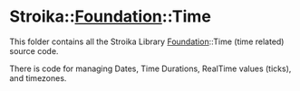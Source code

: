 # Stroika::[Foundation](../ReadMe.md)::Time

This folder contains all the Stroika Library [Foundation](../ReadMe.md)::Time (time related) source code.

There is code for managing Dates, Time Durations, RealTime values (ticks), and timezones.

